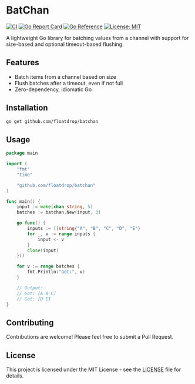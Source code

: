 # BatChan

[![CI](https://github.com/floatdrop/batchan/actions/workflows/ci.yaml/badge.svg)](https://github.com/floatdrop/batchan/actions/workflows/ci.yaml)
[![Go Report Card](https://goreportcard.com/badge/github.com/floatdrop/batchan)](https://goreportcard.com/report/github.com/floatdrop/batchan)
[![Go Reference](https://pkg.go.dev/badge/github.com/floatdrop/batchan.svg)](https://pkg.go.dev/github.com/floatdrop/batchan)
[![License: MIT](https://img.shields.io/badge/License-MIT-yellow.svg)](https://opensource.org/licenses/MIT)

A lightweight Go library for batching values from a channel with support for size-based and optional timeout-based flushing.

## Features

- Batch items from a channel based on size
- Flush batches after a timeout, even if not full
- Zero-dependency, idiomatic Go

## Installation

```bash
go get github.com/floatdrop/batchan
```

## Usage

```go
package main

import (
	"fmt"
	"time"

	"github.com/floatdrop/batchan"
)

func main() {
	input := make(chan string, 5)
	batches := batchan.New(input, 3)

	go func() {
		inputs := []string{"A", "B", "C", "D", "E"}
		for _, v := range inputs {
			input <- v
		}
		close(input)
	}()

	for v := range batches {
		fmt.Println("Got:", v)
	}

	// Output:
	// Got: [A B C]
	// Got: [D E]
}
```

## Contributing

Contributions are welcome! Please feel free to submit a Pull Request.

## License

This project is licensed under the MIT License - see the [LICENSE](LICENSE) file for details.
